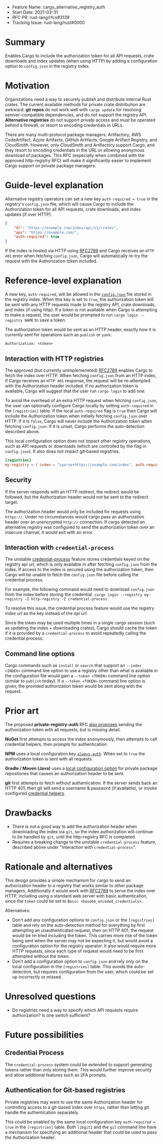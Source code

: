 - Feature Name: cargo_alternative_registry_auth
- Start Date: 2021-03-31
- RFC PR: rust-lang/rfcs#3139
- Tracking Issue: rust-lang/rust#0000

# Summary
Enables Cargo to include the authorization token for all API requests, crate downloads and index updates (when using HTTP) by adding a configuration option to `config.json` in the registry index.

# Motivation
Organizations need a way to securely publish and distribute internal Rust crates. The current available methods for private crate distribution are awkward: **git repos** do not work well with `cargo update` for resolving semver-compatible dependencies, and do not support the registry API. **Alternative registries** do not support private access and must be operated behind a firewall, or resort to encoding credentials in URLs.

There are many multi-protocol package managers: Artifactory, AWS CodeArtifact, Azure Artifacts, GitHub Artifacts, Google Artifact Registry, and CloudSmith. However, only CloudSmith and Artifactory support Cargo, and they resort to encoding credentials in the URL or allowing anonymous download of packages. This RFC (especially when combined with the approved http-registry RFC) will make it significantly easier to implement Cargo support on private package managers.

# Guide-level explanation
Alternative registry operators can set a new key `auth-required = true` in the registry's `config.json` file, which will cause Cargo to include the Authorization token for all API requests, crate downloads, and index updates (if over HTTP).

```json
{
    "dl": "https://example.com/index/api/v1/crates",
    "api": "https://example.com/",
    "auth-required": true
}
```

If the index is hosted via HTTP using [RFC2789](https://github.com/rust-lang/rfcs/pull/2789) and Cargo receives an `HTTP 401` error when fetching `config.json`, Cargo will automatically re-try the request with the Authorization token included.


# Reference-level explanation
A new key, `auth-required`, will be allowed in the [`config.json`](https://doc.rust-lang.org/cargo/reference/registries.html#index-format) file stored in the registry index. When this key is set to `true`, the authorization token will be sent with any HTTP requests made to the registry API, crate downloads, and index (if using http). If a token is not available when Cargo is attempting to make a request, the user would be prompted to run `cargo login --registry NAME` to save a token.

The authorization token would be sent as an HTTP header, exactly how it is currently sent for operations such as `publish` or `yank`:
```
Authorization: <token>
```

## Interaction with HTTP registries
The approved (but currently unimplemeneted) [RFC2789](https://github.com/rust-lang/rfcs/pull/2789) enables Cargo to fetch the index over HTTP. When fetching `config.json` from an HTTP index, if Cargo receives an `HTTP 401` response, the request will be re-attempted with the Authorization header included. If no authorization token is available, Cargo will suggest that the user run `cargo login` to add one.

To avoid the overhead of an extra HTTP request when fetching `config.json`, the user can optionally configure Cargo locally by setting `auth-required` in the `[registries]` table. If the local `auth-required` flag is `true` then Cargo will include the Authorization token when initially fetching `config.json` over HTTP. If it is `false`, Cargo will never include the Authorization token when fetching `config.json`. If it is unset, Cargo performs the auto-detection described above.

This local configuration option does not impact other registry operations, such as API requests or downloads (which are controlled by the flag in `config.json`). It also does not impact git-based registries.

```toml
[registries]
my-registry = { index = "sparse+https://example.com/index", auth-required = true }
```

## Security
If the server responds with an HTTP redirect, the redirect would be followed, but the Authorization header would *not* be sent to the redirect target.

The authorization header would only be included for requests using `https://`. Under no circumstances would cargo pass an authorization header over an unencrypted `http://` connection. If cargo detected an alternative registry was configured to send the authorization token over an insecure channel, it would exit with an error.

## Interaction with `credential-process`
The unstable [credential-process](https://doc.rust-lang.org/nightly/cargo/reference/unstable.html#credential-process) feature stores credentials keyed on the registry api url, which is only available in after fetching `config.json` from the index. If access to the index is secured using the authorization token, then Cargo will be unable to fetch the `config.json` file before calling the credential process.

For example, the following command would need to download `config.json` from the index before storing the credential.
`cargo login --registry my-registry -Z http-registry -Z credential-process`

To resolve this issue, the credential process feature would use the registry *index url* as the key instead of the *api url*.

Since the token may be used multiple times in a single cargo session (such as updating the index + downloading crates), Cargo should cache the token if it is provided by a `credential-process` to avoid repeatedly calling the credential process.


## Command line options
Cargo commands such as `install` or `search` that support an `--index <INDEX>` command line option to use a registry other than what is available in the configuration file would gain a `--token <TOKEN>` command line option (similar to `publish` today). If a `--token <TOKEN>` command line option is given, the provided authorization token would be sent along with the request.

# Prior art
[prior-art]: #prior-art

The proposed **private-registry-auth** RFC [also proposes](https://github.com/jdemilledt/rfcs/blob/master/text/0000-private-registry-auth.md) sending the authorization token with all requests, but is missing detail.

**NuGet** first attempts to access the index anonymously, then attempts to call credential helpers, then prompts for authentication.

**NPM** uses a local configuration key [`always-auth`](https://docs.npmjs.com/cli/v7/using-npm/config#always-auth). When set to `true` the authorization token is sent with all requests.

**Gradle / Maven (Java)** uses a [local configuration option](https://docs.gradle.org/current/dsl/org.gradle.api.artifacts.repositories.MavenArtifactRepository.html) for private package repositories that causes an authorization header to be sent.

**git** first attempts to fetch without authentication. If the server sends back an HTTP 401, then git will send a username & password (if available), or invoke configured [credential helpers](https://git-scm.com/book/en/v2/Git-Tools-Credential-Storage).

# Drawbacks
[drawbacks]: #drawbacks

* There is not a good way to add the authorization header when downloading the index via `git`, so the index authorization will continue to be handled by `git`, until the http-registry RFC is completed.
* Requires a breaking change to the unstable `credential-process` feature, described above under "Interaction with `credential-process`".

# Rationale and alternatives
[rationale-and-alternatives]: #rationale-and-alternatives

This design provides a simple mechanism for cargo to send an authorization header to a registry that works similar to other package managers. Additionally it would work with [RFC2789](https://github.com/rust-lang/rfcs/pull/2789) to serve the index over HTTP, including using a standard web server with basic authentication, since the `token` could be set to `Basic <base64_encoded_credentials>`.

Alternatives:
* Don't add any configuration options to `config.json` or the `[registries]` table and rely on the auto-detection method for everything by first attempting an unauthenticated request, then on HTTP 401, the request would be re-tried including the token. This carries more risk of the token being sent when the server may not be expecting it, but would avoid a configuration option for the registry operator. It also would require more HTTP requests, since each type of request would need to be first attempted without the token.
* Don't add a configuration option to `config.json` and rely only on the local configuration in the `[registries]` table. This avoids the auto-detection, but requires configuration from the user, which could be set up incorrectly or missed.

# Unresolved questions
[unresolved-questions]: #unresolved-questions

* Do registries need a way to specify which API requests require authorization? Is one switch sufficient?

# Future possibilities
[future-possibilities]: #future-possibilities

## Credential Process
The `credential-process` system could be extended to support generating tokens rather than only storing them. This would further improve security and allow additional features such as 2FA prompts.

## Authentication for Git-based registries
Private registries may want to use the same Authorization header for controlling access to a git-based index over `https`, rather than letting git handle the authentication separately.

This could be enabled by the same local configuration key `auth-required = true` in the `[registries]` table. Both `libgit2` and the `git` command line have a mechanism for specifying an additional header that could be used to pass the Authorization header.